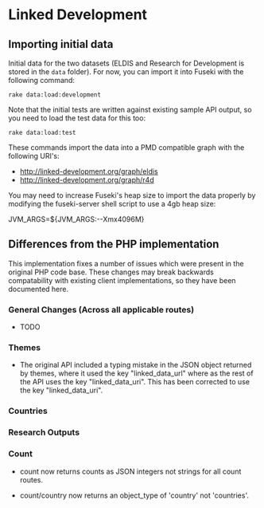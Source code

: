 # Linked Development

## Importing initial data

Initial data for the two datasets (ELDIS and Research for Development is stored in the `data` folder). For now, you can import it into Fuseki with the following command:

    rake data:load:development

Note that the initial tests are written against existing sample API output, so you need to load the test data for this too:

    rake data:load:test

These commands import the data into a PMD compatible graph with the following URI's: 

- http://linked-development.org/graph/eldis
- http://linked-development.org/graph/r4d

You may need to increase Fuseki's heap size to import the data properly by modifying the fuseki-server shell script to use a 4gb heap size:

JVM_ARGS=${JVM_ARGS:--Xmx4096M}

## Differences from the PHP implementation

This implementation fixes a number of issues which were present in the
original PHP code base.  These changes may break backwards
compatability with existing client implementations, so they have been
documented here.

### General Changes (Across all applicable routes)

- TODO

### Themes

- The original API included a typing mistake in the JSON object
  returned by themes, where it used the key "linked\_data\_url" where
  as the rest of the API uses the key "linked\_data\_uri".  This has
  been corrected to use the key "linked\_data\_uri".

### Countries

### Research Outputs


### Count

- count now returns counts as JSON integers not strings for all count routes.

- count/country now returns an object_type of 'country' not 'countries'.

